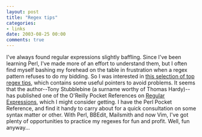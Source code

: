 ```yaml
---
layout: post
title: "Regex tips"
categories:
- links
date: 2003-08-25 00:00
comments: true
---
```


<p>I've always found regular expressions slightly baffling. Since I've been learning Perl, I've made more of an effort to understand them, but I often find myself bashing my forehead on the table in frustration when a regex pattern refuses to do my bidding. So I was interested in <a href="http://www.onlamp.com/pub/a/onlamp/2003/08/21/regexp.html?page=1">this selection of top regex tips</a>, which contains some useful pointers to avoid problems. It seems that the author--Tony Stubblebine (a surname worthy of Thomas Hardy)--has published one of the O'Reilly Pocket References on <a href="http://www.oreilly.com/catalog/regexppr/index.html?CMP=IL7015">Regular Expressions</a>, which I might consider getting. I have the Perl Pocket Reference, and find it handy to carry about for a quick consultation on some syntax matter or other. With Perl, BBEdit, Mailsmith and now Vim, I've got plenty of opportunities to practice my regexes for fun and profit. Well, fun anyway...</p>


